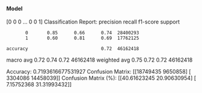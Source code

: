 #### Model
[0 0 0 ... 0 0 1]
Classification Report:
              precision    recall  f1-score   support

           0       0.85      0.66      0.74  28400293
           1       0.60      0.81      0.69  17762125

    accuracy                           0.72  46162418
   macro avg       0.72      0.74      0.72  46162418
weighted avg       0.75      0.72      0.72  46162418

Accuracy: 0.7193616677531927
Confusion Matrix:
[[18749435  9650858]
 [ 3304086 14458039]]
Confusion Matrix (%):
[[40.61623245 20.90630954]
 [ 7.15752368 31.31993432]]
